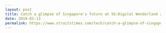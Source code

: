 ```yaml
---
layout: post
title: Catch a glimpse of Singapore's future at SG:Digital Wonderland 2019
date: 2019-05-13
permalink: https://www.straitstimes.com/tech/catch-a-glimpse-of-singapores-future-at-sgdigital-wonderland-2019
---
```

